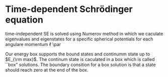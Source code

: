 # Time-dependent Schrödinger equation 
time-independent SE is solved using Numerov method in which we caculate eigenvalues and eigenstates for a specific spherical potentials for each angulare momentum $\ell$
\par



Our energy box supports the bound states and continumm state up to $E_{\rm max}$. The continum state is caculated in a box which is called ``box" solutions. The boundary consition for a box solution is that a state should reach zero at the end of the box.
